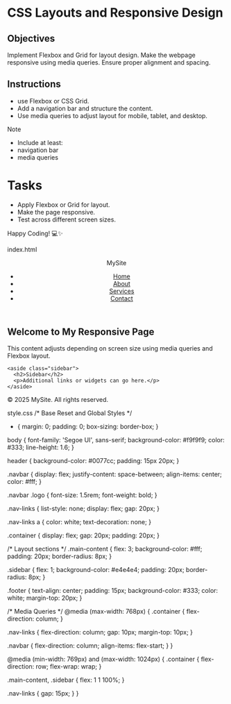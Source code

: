 # CSS Layouts and Responsive Design

## Objectives

Implement Flexbox and Grid for layout design.
Make the webpage responsive using media queries.
Ensure proper alignment and spacing.

## Instructions

- use Flexbox or CSS Grid.
- Add a navigation bar and structure the content.
- Use media queries to adjust layout for mobile, tablet, and desktop.

>[!NOTE]
>  - Include at least:
>  - navigation bar
>  - media queries

# Tasks

- Apply Flexbox or Grid for layout.
- Make the page responsive.
- Test across different screen sizes.

Happy Coding! 💻✨

index.html
<!DOCTYPE html>
<html lang="en">
<head>
  <meta charset="UTF-8" />
  <meta name="viewport" content="width=device-width, initial-scale=1.0"/>
  <title>Responsive Flexbox Page</title>
  <link rel="stylesheet" href="style.css" />
</head>
<body>
  <header>
    <nav class="navbar">
      <div class="logo">MySite</div>
      <ul class="nav-links">
        <li><a href="#">Home</a></li>
        <li><a href="#">About</a></li>
        <li><a href="#">Services</a></li>
        <li><a href="#">Contact</a></li>
      </ul>
    </nav>
  </header>

  <main class="container">
    <section class="main-content">
      <h1>Welcome to My Responsive Page</h1>
      <p>This content adjusts depending on screen size using media queries and Flexbox layout.</p>
    </section>

    <aside class="sidebar">
      <h2>Sidebar</h2>
      <p>Additional links or widgets can go here.</p>
    </aside>
  </main>

  <footer class="footer">
    <p>© 2025 MySite. All rights reserved.</p>
  </footer>
</body>
</html>

style.css
/* Base Reset and Global Styles */
* {
  margin: 0;
  padding: 0;
  box-sizing: border-box;
}

body {
  font-family: 'Segoe UI', sans-serif;
  background-color: #f9f9f9;
  color: #333;
  line-height: 1.6;
}

header {
  background-color: #0077cc;
  padding: 15px 20px;
}

.navbar {
  display: flex;
  justify-content: space-between;
  align-items: center;
  color: #fff;
}

.navbar .logo {
  font-size: 1.5rem;
  font-weight: bold;
}

.nav-links {
  list-style: none;
  display: flex;
  gap: 20px;
}

.nav-links a {
  color: white;
  text-decoration: none;
}

.container {
  display: flex;
  gap: 20px;
  padding: 20px;
}

/* Layout sections */
.main-content {
  flex: 3;
  background-color: #fff;
  padding: 20px;
  border-radius: 8px;
}

.sidebar {
  flex: 1;
  background-color: #e4e4e4;
  padding: 20px;
  border-radius: 8px;
}

.footer {
  text-align: center;
  padding: 15px;
  background-color: #333;
  color: white;
  margin-top: 20px;
}

/* Media Queries */
@media (max-width: 768px) {
  .container {
    flex-direction: column;
  }

  .nav-links {
    flex-direction: column;
    gap: 10px;
    margin-top: 10px;
  }

  .navbar {
    flex-direction: column;
    align-items: flex-start;
  }
}

@media (min-width: 769px) and (max-width: 1024px) {
  .container {
    flex-direction: row;
    flex-wrap: wrap;
  }

  .main-content, .sidebar {
    flex: 1 1 100%;
  }

  .nav-links {
    gap: 15px;
  }
}

